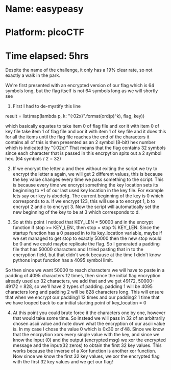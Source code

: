 # Name: easypeasy
# Platform: picoCTF
# Time elapsed: 5hrs

Despite the name of the challenge, it only has a 19% clear rate, so not exactly a walk in the park.

We're first presented with an encrypted version of our flag which is 64 symbols long, but the flag itself is not 64 symbols long as we will shortly see

1. First I had to de-mystify this line

result = list(map(lambda p, k: "{:02x}".format(ord(p)^k), flag, key))

which basically equates to 
take item 0 of flag file and xor it with item 0 of key file
take item 1 of flag file and xor it with item 1 of key file
and it does this for all the items until the flag file reaches the end of the characters it contains
all of this is then presented as an 2 symbol (8-bit) hex number which is indicated by "{:02x}" That means that the flag contains 32 symbols since each character that is passed in this encrpytion spits out a 2 symbol hex. (64 symbols / 2 = 32)

2. If we encrypt the letter a and then without exiting the script we try to encrypt the letter a again, we will get 2 different values, this is because the key value changes every time we pass something to the script. This is because every time we encrypt something the key location sets its beginning to +1 of our last used key location in the key file.
For example
lets say our key is abcdefg. The current beginning of the key is 0 which corresponds to a. If we encrypt 123, this will use a to encrypt 1, b to encrypt 2 and c to encrypt 3. Now the script will automatically set the new beginning of the key to be at 3 which corresponds to d.

3. So at this point I noticed that KEY_LEN = 50000 and in the encrypt function if stop >= KEY_LEN:, then stop = stop % KEY_LEN. Since the startup function has a 0 passed in to its key_location variable, maybe if we set managed to get stop to exactly 50000 then the new stop would be 0 and we could maybe replicate the flag. So I generated a padding file that has 50000 characters and I tried pasting that in to the encryption field, but that didn't work because at the time I didn't know pythons input function has a 4095 symbol limit.

So then since we want 50000 to reach characters we will have to paste in a padding of 4095 characters 12 times, then since the initial flag encryption already used up 32 characters, we add that and we get 49172, 50000-49172 = 828, so we'll have 2 types of padding. padding 1 will be 4095 characters long and padding 2 will be 828 characters long. This will ensure that when we encrypt our padding1 12 times and our padding2 1 time that we have looped back to our initial starting point of key_location = 0

4. At this point you could brute force it the characters one by one, however that would take some time. So instead we will pass in 32 of an arbitrarily chosen ascii value and note down what the encryption of our ascii value is. In my case I chose the value 0 which is 0x30 or d'48.
Since we know that the encrpytion xors every single value with the key, and since we know the input (0) and the output (encrypted msg) we xor the encrypted message and the input(32 zeros) to obtain the first 32 key values. This works because the inverse of a Xor function is another xor function. Now since we know the first 32 key values, we xor the encrypted flag with the first 32 key values and we get our flag!
